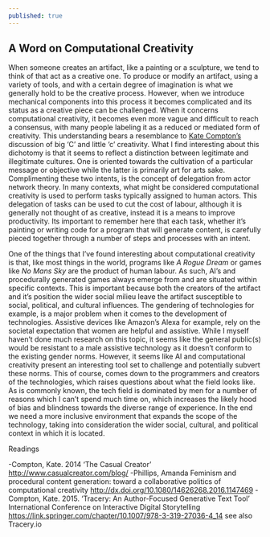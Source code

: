 ```yaml
---
published: true
---
```


## A Word on Computational Creativity 

When someone creates an artifact, like a painting or a sculpture, we tend to think of that act as a creative one. To produce or modify an artifact, using a variety of tools, and with a certain degree of imagination is what we generally hold to be the creative process. However, when we introduce mechanical components into this process it becomes complicated and its status as a creative piece can be challenged. When it concerns computational creativity, it becomes even more vague and difficult to reach a consensus, with many people labeling it as a reduced or mediated form of creativity. This understanding bears a resemblance to [Kate Compton’s](http://www.casualcreator.com/blog/) discussion of big ‘C’ and little ‘c’ creativity. What I find interesting about this dichotomy is that it seems to reflect a distinction between legitimate and illegitimate cultures. One is oriented towards the cultivation of a particular message or objective while the latter is primarily art for arts sake. Complimenting these two intents, is the concept of delegation from actor network theory. In many contexts, what might be considered computational creativity is used to perform tasks typically assigned to human actors. This delegation of tasks can be used to cut the cost of labour, although it is generally not thought of as creative, instead it is a means to improve productivity. Its important to remember here that each task, whether it’s painting or writing code for a program that will generate content, is carefully pieced together through a number of steps and processes with an intent. 

One of the things that I’ve found interesting about computational creativity is that, like most things in the world, programs like _A Rogue Dream_ or games like _No Mans Sky_ are the product of human labour. As such, AI’s and procedurally generated games always emerge from and are situated within specific contexts. This is important because both the creators of the artifact and it’s position the wider social milieu leave the artifact susceptible to social, political, and cultural influences. The gendering of technologies for example, is a major problem when it comes to the development of technologies. Assistive devices like Amazon’s Alexa for example, rely on the societal expectation that women are helpful and assistive. While I myself haven’t done much research on this topic, it seems like the general public(s) would be resistant to a male assistive technology as it doesn’t conform to the existing gender norms. However, it seems like AI and computational creativity present an interesting tool set to challenge and potentially subvert these norms. This of course, comes down to the programmers and creators of the technologies, which raises questions about what the field looks like. As is commonly known, the tech field is dominated by men for a number of reasons which I can’t spend much time on, which increases the likely hood of bias and blindness towards the diverse range of experience.  In the end we need a more inclusive environment that expands the scope of the technology, taking into consideration the wider social, cultural, and political context in which it is located. 


Readings 

-Compton, Kate. 2014 ‘The Casual Creator’ http://www.casualcreator.com/blog/
-Phillips, Amanda Feminism and procedural content generation: toward a collaborative politics of computational creativity http://dx.doi.org/10.1080/14626268.2016.1147469
-Compton, Kate. 2015. ‘Tracery: An Author-Focused Generative Text Tool’ International Conference on Interactive Digital Storytelling https://link.springer.com/chapter/10.1007/978-3-319-27036-4_14 see also Tracery.io
